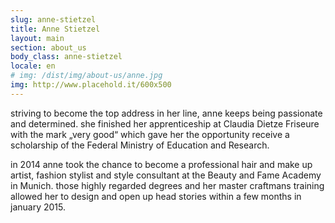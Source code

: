 ```yaml
---
slug: anne-stietzel
title: Anne Stietzel
layout: main
section: about_us
body_class: anne-stietzel
locale: en
# img: /dist/img/about-us/anne.jpg
img: http://www.placehold.it/600x500
---
```


striving to become the top address in her line, anne keeps being passionate and determined. she finished her apprenticeship at Claudia Dietze Friseure with the mark „very good“ which gave her the opportunity receive a scholarship of the Federal Ministry of Education and Research.

in 2014 anne took the chance to become a professional hair and make up artist, fashion stylist and style consultant at the Beauty and Fame Academy in Munich. those highly regarded degrees and her master craftmans training allowed her to design and open up head stories within a few months in january 2015.
